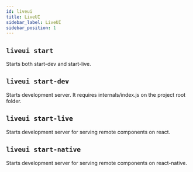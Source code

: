 ```yaml
---
id: liveui
title: LiveUI
sidebar_label: LiveUI
sidebar_position: 1
---
```


## __`liveui start`__
Starts both start-dev and start-live.
## __`liveui start-dev`__
Starts development server. It requires internals/index.js on the project root folder.
## __`liveui start-live`__
Starts development server for serving remote components on react.
## __`liveui start-native`__
Starts development server for serving remote components on react-native.